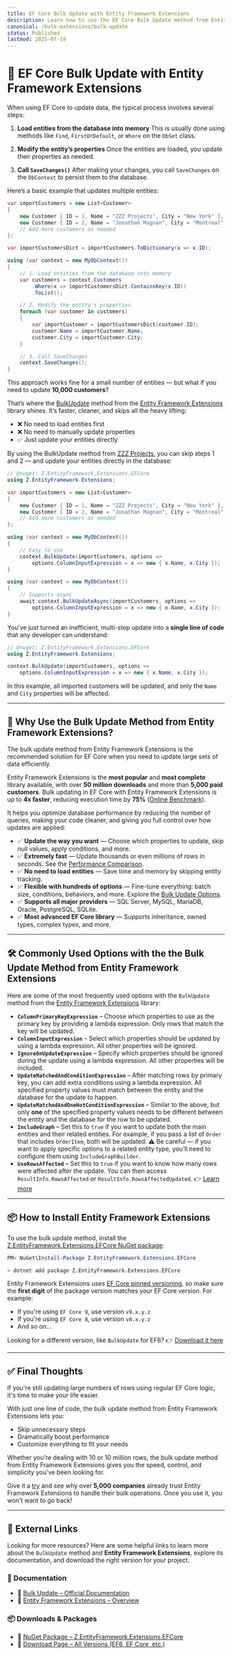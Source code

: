 ```yaml
---
title: EF Core Bulk Update with Entity Framework Extensions
description: Learn how to use the EF Core Bulk Update method from Entity Framework Extensions to efficiently update thousands of entities in your database.
canonical: /bulk-extensions/bulk-update
status: Published
lastmod: 2025-07-19
---
```


# 🔄️ EF Core Bulk Update with Entity Framework Extensions

When using EF Core to update data, the typical process involves several steps:

1. **Load entities from the database into memory**
   This is usually done using methods like `Find`, `FirstOrDefault`, or `Where` on the `DbSet` class.

2. **Modify the entity’s properties**
   Once the entities are loaded, you update their properties as needed.

3. **Call `SaveChanges()`**
   After making your changes, you call `SaveChanges` on the `DbContext` to persist them to the database.

Here’s a basic example that updates multiple entities:

```csharp
var importCustomers = new List<Customer>
{
    new Customer { ID = 1, Name = "ZZZ Projects", City = "New York" },
    new Customer { ID = 2, Name = "Jonathan Magnan", City = "Montreal" }
    // Add more customers as needed
};

var importCustomersDict = importCustomers.ToDictionary(x => x.ID);

using (var context = new MyDbContext())
{
    // 1. Load entities from the database into memory
    var customers = context.Customers
        .Where(x => importCustomersDict.ContainsKey(x.ID))
        .ToList();

    // 2. Modify the entity's properties
    foreach (var customer in customers)
    {
        var importCustomer = importCustomersDict[customer.ID];
        customer.Name = importCustomer.Name;
        customer.City = importCustomer.City;
    }

    // 3. Call SaveChanges
    context.SaveChanges();
}
```

This approach works fine for a small number of entities — but what if you need to update **10,000 customers**?

That’s where the [BulkUpdate](https://entityframework-extensions.net/bulk-update) method from the [Entity Framework Extensions](https://entityframework-extensions.net/) library shines. It’s faster, cleaner, and skips all the heavy lifting:

* ❌ No need to load entities first
* ❌ No need to manually update properties
* ✅ Just update your entities directly

By using the BulkUpdate method from [ZZZ Projects](https://zzzprojects.com/), you can skip steps 1 and 2 — and update your entities directly in the database:

```csharp
// @nuget: Z.EntityFramework.Extensions.EFCore
using Z.EntityFramework.Extensions;

var importCustomers = new List<Customer>
{
    new Customer { ID = 1, Name = "ZZZ Projects", City = "New York" },
    new Customer { ID = 2, Name = "Jonathan Magnan", City = "Montreal" }
    // Add more customers as needed
};

using (var context = new MyDbContext())
{
    // Easy to use
    context.BulkUpdate(importCustomers, options =>
        options.ColumnInputExpression = x => new { x.Name, x.City });
}

using (var context = new MyDbContext())
{
    // Supports async
    await context.BulkUpdateAsync(importCustomers, options =>
        options.ColumnInputExpression = x => new { x.Name, x.City });
}
```

You’ve just turned an inefficient, multi-step update into a **single line of code** that any developer can understand:

```csharp
// @nuget: Z.EntityFramework.Extensions.EFCore
using Z.EntityFramework.Extensions;

context.BulkUpdate(importCustomers, options =>
    options.ColumnInputExpression = x => new { x.Name, x.City });
```

In this example, all imported customers will be updated, and only the `Name` and `City` properties will be affected.

---

## 🚀 Why Use the Bulk Update Method from Entity Framework Extensions?

The bulk update method from Entity Framework Extensions is the recommended solution for EF Core when you need to update large sets of data efficiently.

Entity Framework Extensions is the **most popular** and **most complete** library available, with over **50 million downloads** and more than **5,000 paid customers**. Bulk updating in EF Core with Entity Framework Extensions is up to **4x faster**, reducing execution time by **75%** ([Online Benchmark](https://dotnetfiddle.net/ope4nq)).

It helps you optimize database performance by reducing the number of queries, making your code cleaner, and giving you full control over how updates are applied:

* ✅ **Update the way you want** — Choose which properties to update, skip null values, apply conditions, and more.
* ✅ **Extremely fast** — Update thousands or even millions of rows in seconds. See the [Performance Comparison](https://entityframework-extensions.net/bulk-update#performance-comparison).
* ✅ **No need to load entities** — Save time and memory by skipping entity tracking.
* ✅ **Flexible with hundreds of options** — Fine-tune everything: batch size, conditions, behaviors, and more. Explore the [Bulk Update Options](https://entityframework-extensions.net/bulk-update#bulk-update-options).
* ✅ **Supports all major providers** — SQL Server, MySQL, MariaDB, Oracle, PostgreSQL, SQLite.
* ✅ **Most advanced EF Core library** — Supports inheritance, owned types, complex types, and more.

---

## 🛠️ Commonly Used Options with the the Bulk Update Method from Entity Framework Extensions

Here are some of the most frequently used options with the `BulkUpdate` method from the [Entity Framework Extensions](https://entityframework-extensions.net/) library:

* **`ColumnPrimaryKeyExpression`** – Choose which properties to use as the primary key by providing a lambda expression. Only rows that match the key will be updated.
* **`ColumnInputExpression`** – Select which properties should be updated by using a lambda expression. All other properties will be ignored.
* **`IgnoreOnUpdateExpression`** – Specify which properties should be ignored during the update using a lambda expression. All other properties will be included.
* **`UpdateMatchedAndConditionExpression`** – After matching rows by primary key, you can add extra conditions using a lambda expression. All specified property values must match between the entity and the database for the update to happen.
* **`UpdateMatchedAndOneNotConditionExpression`** – Similar to the above, but only **one** of the specified property values needs to be different between the entity and the database for the row to be updated.
* **`IncludeGraph`** – Set this to `true` if you want to update both the main entities and their related entities. For example, if you pass a list of `Order` that includes `OrderItem`, both will be updated.
  ⚠️ Be careful — if you want to apply specific options to a related entity type, you’ll need to configure them using `IncludeGraphBuilder`.
* **`UseRowsAffected`** – Set this to `true` if you want to know how many rows were affected after the update. You can then access `ResultInfo.RowsAffected` or `ResultInfo.RowsAffectedUpdated`.
  👉 [Learn more](https://entityframework-extensions.net/rows-affected)

---

## 📦 How to Install Entity Framework Extensions

To use the bulk update method, install the [Z.EntityFramework.Extensions.EFCore NuGet package](https://www.nuget.org/packages/Z.EntityFramework.Extensions.EFCore/):

```powershell
PM> NuGet\Install-Package Z.EntityFramework.Extensions.EFCore
```

```bash
> dotnet add package Z.EntityFramework.Extensions.EFCore
```

Entity Framework Extensions uses [EF Core pinned versioning](https://entityframework-extensions.net/efcore-pinned-versioning), so make sure the **first digit** of the package version matches your EF Core version. For example:

* If you're using `EF Core 9`, use version `v9.x.y.z`
* If you're using `EF Core 8`, use version `v8.x.y.z`
* And so on...

Looking for a different version, like `BulkUpdate` for EF6?
👉 [Download it here](https://entityframework-extensions.net/download)

---

## ✅ Final Thoughts

If you're still updating large numbers of rows using regular EF Core logic, it's time to make your life easier.

With just one line of code, the bulk update method from Entity Framework Extensions lets you:

* Skip unnecessary steps
* Dramatically boost performance
* Customize everything to fit your needs

Whether you're dealing with 10 or 10 million rows, the bulk update method from Entity Framework Extensions gives you the speed, control, and simplicity you've been looking for.

Give it a [try](https://entityframework-extensions.net/bulk-update) and see why over **5,000 companies** already trust Entity Framework Extensions to handle their bulk operations. Once you use it, you won’t want to go back!

---

## 🔗 External Links

Looking for more resources? Here are some helpful links to learn more about the `BulkUpdate` method and **Entity Framework Extensions**, explore its documentation, and download the right version for your project.

### 📘 Documentation

* 🔗 [Bulk Update – Official Documentation](https://entityframework-extensions.net/bulk-update)
* 🔗 [Entity Framework Extensions – Overview](https://entityframework-extensions.net/)

### 📦 Downloads & Packages

* 🔗 [NuGet Package – Z.EntityFramework.Extensions.EFCore](https://www.nuget.org/packages/Z.EntityFramework.Extensions.EFCore)
* 🔗 [Download Page – All Versions (EF6, EF Core, etc.)](https://entityframework-extensions.net/download)